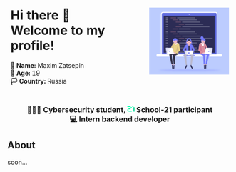 <style>
    h1, h2, h3 {
        pointer-events: none;
        text-decoration: none;
    }
    table, tbody{
        border: none;
    }
</style>
<div>
    <table align=center>
        <tbody>
            <tr>
                <td>
                    <p>
                    <h1>Hi there 👋 <br> Welcome to my profile!</h1>
                    <b>📝 Name:</b> Maxim Zatsepin <br>
                    <b>📆 Age:</b> 19 <br>
                    <b>🏳️ Country:</b> Russia
                    </p>
                </td>
                <td>
                    <img width=200 height=150 src="./assets/header_gif1.gif" alt="Welcome GIF" />
                </td>
            </tr>
        </tbody>
    </table>
    <h3 align=center>
        👩🏾‍💻 Cybersecurity student, 
        <img width=16 hegiht=16 src="./assets/21_logo.png" alt="21logo.png" />  School-21 participant <br>
        💻 Intern backend developer
    </h3>
</div>

<div>
    <h2>About</h2>
    <p>
    soon...
    </p>
</div>

